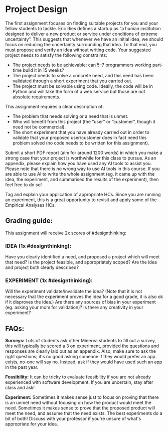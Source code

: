# Project Design

The first assignment focuses on finding suitable projects for you and your
fellow students to tackle. Eric Ries defines a startup as “a human institution
designed to deliver a new product or service under conditions of extreme
uncertainty”. This suggests that whenever we have an initial idea, we should
focus on reducing the uncertainty surrounding that idea. To that end, you must
propose and verify an idea without writing code. Your suggested project needs
to satisfy the following constraints:

- The project needs to be achievable: can 5–7 programmers working part-time
  build it in 15 weeks?
- The project needs to solve a concrete need, and this need has been validated
  through a short experiment that you carried out.
- The project must be solvable using code. Ideally, the code will be in Python
  and will take the form of a web service but those are not absolute requirements.

This assignment requires a clear description of:

- The problem that needs solving or a need that is unmet.
- Who will benefit from this project (the “user” or “customer”, though it need
  not be commercial).
- The short experiment that you have already carried out in order to validate
  that your proposed user/customer does in fact need this problem solved (no
  code needs to be written for this assignment).

Submit a short PDF report (aim for around 1200 words) in which you make a
strong case that your project is worthwhile for this class to pursue. As an
appendix, please explain how you have used any AI tools to assist you. Please
note that there is _no_ wrong way to use AI tools in this course. If you are
able to use AI to write the whole assignment (eg. it came up with the idea,
the experiment, and summarised the results of the experiment), then feel
free to do so!

Tag and explain your application of appropriate HCs. Since you are running
an experiment, this is a great opportunity to revisit and apply some of the
Empirical Analyses HCs.

## Grading guide:

This assignment will receive 2x scores of #designthinking:

### IDEA (1x #designthinking):

Have you clearly identified a need, and proposed a project which will meet
that need? Is the project feasible, and appropriately scoped? Are the idea
and project both clearly described?

### EXPERIMENT (1x #designthinking):

Will the experiment validate/invalidate the idea? (Note that it is not
necessary that the experiment proves the idea for a good grade, it is also
ok if it disproves the idea.) Are there any sources of bias in your
experiment (eg. asking your mom for validation)? Is there any creativity
in your experiment?

## FAQs:

**Surveys:**
Lots of students ask other Minerva students to fill out a survey, this will
typically be scored a 3 on experiment, provided the questions and responses
are clearly laid out as an appendix. Also, make sure to ask the right
questions; it's no good asking someone if they would prefer an app exists,
no-one will say no. Instead, ask if they would have used such an app in the
past year.

**Feasibility:**
It can be tricky to evaluate feasibility if you are not already experienced
with software development. If you are uncertain, stay after class and ask!

**Experiment:**
Sometimes it makes sense just to focus on proving that there is an unmet
need without focusing on how the product would meet the need. Sometimes it
makes sense to prove that the proposed product will meet the need, and assume
that the need exists. The best experiments do a bit of both! Discuss with your
professor if you're unsure of what's appropriate for your idea.
